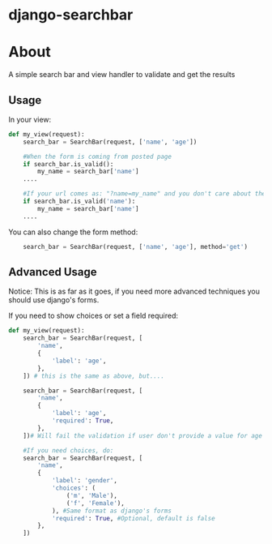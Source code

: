 django-searchbar
============

# About

A simple search bar and view handler to validate and get the results

## Usage

In your view:

```python
def my_view(request):
    search_bar = SearchBar(request, ['name', 'age'])

    #When the form is coming from posted page
    if search_bar.is_valid():
        my_name = search_bar['name']
    ....

    #If your url comes as: "?name=my_name" and you don't care about the age, do this instead:
    if search_bar.is_valid('name'):
        my_name = search_bar['name']
    ....
```

You can also change the form method:

```python
    search_bar = SearchBar(request, ['name', 'age'], method='get')
```

## Advanced Usage

Notice: This is as far as it goes, if you need more advanced techniques you should use django's forms.

If you need to show choices or set a field required:

```python
def my_view(request):
    search_bar = SearchBar(request, [
        'name',
        {
            'label': 'age',
        },
    ]) # this is the same as above, but....

    search_bar = SearchBar(request, [
        'name',
        {
            'label': 'age',
            'required': True,
        },
    ])# Will fail the validation if user don't provide a value for age

    #If you need choices, do:
    search_bar = SearchBar(request, [
        'name',
        {
            'label': 'gender',
            'choices': (
                ('m', 'Male'),
                ('f', 'Female'),
            ), #Same format as django's forms
            'required': True, #Optional, default is false
        },
    ])

```
